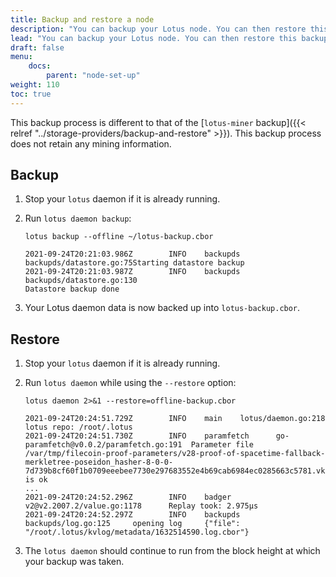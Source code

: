 ```yaml
---
title: Backup and restore a node
description: "You can backup your Lotus node. You can then restore this backup if something goes wrong, or you simply wish to move your Lotus node from one computer to another."
lead: "You can backup your Lotus node. You can then restore this backup if something goes wrong, or you simply wish to move your Lotus node from one computer to another."
draft: false
menu:
    docs:
        parent: "node-set-up"
weight: 110
toc: true
---
```


This backup process is different to that of the [`lotus-miner` backup]({{< relref "../storage-providers/backup-and-restore" >}}). This backup process does not retain any mining information.

## Backup

1. Stop your `lotus` daemon if it is already running.
1. Run `lotus daemon backup`:

    ```shell
    lotus backup --offline ~/lotus-backup.cbor
    ```

    ```shell output
    2021-09-24T20:21:03.986Z        INFO    backupds        backupds/datastore.go:75Starting datastore backup
    2021-09-24T20:21:03.987Z        INFO    backupds        backupds/datastore.go:130
    Datastore backup done
    ```

1. Your Lotus daemon data is now backed up into `lotus-backup.cbor`.

## Restore

1. Stop your `lotus` daemon if it is already running.
1. Run `lotus daemon` while using the `--restore` option:

    ```shell
    lotus daemon 2>&1 --restore=offline-backup.cbor
    ```

    ```shell output
    2021-09-24T20:24:51.729Z        INFO    main    lotus/daemon.go:218     lotus repo: /root/.lotus
    2021-09-24T20:24:51.730Z        INFO    paramfetch      go-paramfetch@v0.0.2/paramfetch.go:191  Parameter file /var/tmp/filecoin-proof-parameters/v28-proof-of-spacetime-fallback-merkletree-poseidon_hasher-8-0-0-7d739b8cf60f1b0709eeebee7730e297683552e4b69cab6984ec0285663c5781.vk is ok
    ...
    2021-09-24T20:24:52.296Z        INFO    badger  v2@v2.2007.2/value.go:1178      Replay took: 2.975µs
    2021-09-24T20:24:52.297Z        INFO    backupds        backupds/log.go:125     opening log     {"file": "/root/.lotus/kvlog/metadata/1632514590.log.cbor"}
    ```

1. The `lotus daemon` should continue to run from the block height at which your backup was taken.
